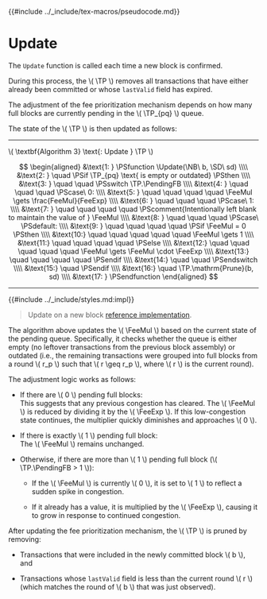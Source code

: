 {{#include ../_include/tex-macros/pseudocode.md}}

$$
\newcommand \TP {\mathrm{TxPool}}
\newcommand \NB {\mathrm{newBlock}}
\newcommand \SD {\mathrm{stateDelta}}
\newcommand \FeeMul {\mathrm{feeThresholdMultiplier}}
\newcommand \FeeExp {\mathrm{expFeeFactor}}
\newcommand \PendingFB {\mathrm{pendingFullBlocks}}
\newcommand \Update {\mathrm{Update}}
$$

# Update

The `Update` function is called each time a new block is confirmed.

During this process, the \\( \TP \\) removes all transactions that have either already
been committed or whose `lastValid` field has expired.

The adjustment of the fee prioritization mechanism depends on how many full blocks
are currently pending in the \\( \TP_{pq} \\) queue.

The state of the \\( \TP \\) is then updated as follows:

---

\\( \textbf{Algorithm 3} \text{: Update } \TP \\)

$$
\begin{aligned}
&\text{1: } \PSfunction \Update(\NB\ b, \SD\ sd) \\\\
&\text{2: } \quad \PSif \TP_{pq} \text{ is empty or outdated} \PSthen \\\\
&\text{3: } \quad \quad \PSswitch \TP.\PendingFB \\\\
&\text{4: } \quad \quad \quad \PScase\ 0: \\\\
&\text{5: } \quad \quad \quad \quad \FeeMul \gets \frac{FeeMul}{FeeExp} \\\\
&\text{6: } \quad \quad \quad \PScase\ 1: \\\\
&\text{7: } \quad \quad \quad \quad \PScomment{Intentionally left blank to maintain the value of } \FeeMul \\\\
&\text{8: } \quad \quad \quad \PScase\ \PSdefault: \\\\
&\text{9: } \quad \quad \quad \quad \PSif \FeeMul = 0 \PSthen \\\\
&\text{10:} \quad \quad \quad \quad \quad \FeeMul \gets 1 \\\\
&\text{11:} \quad \quad \quad \quad \PSelse \\\\
&\text{12:} \quad \quad \quad \quad \quad \FeeMul \gets \FeeMul \cdot \FeeExp \\\\
&\text{13:} \quad \quad \quad \quad \PSendif \\\\
&\text{14:} \quad \quad \PSendswitch \\\\
&\text{15:} \quad \PSendif \\\\
&\text{16:} \quad \TP.\mathrm{Prune}(b, sd) \\\\
&\text{17: } \PSendfunction
\end{aligned}
$$

---

{{#include ../_include/styles.md:impl}}
> Update on a new block [reference implementation](https://github.com/algorand/go-algorand/blob/b6e5bcadf0ad3861d4805c51cbf3f695c38a93b7/data/pools/transactionPool.go#L532).

The algorithm above updates the \\( \FeeMul \\) based on the current state of the
pending queue. Specifically, it checks whether the queue is either empty (no leftover
transactions from the previous block assembly) or outdated (i.e., the remaining
transactions were grouped into full blocks from a round \\( r_p \\) such that
\\( r \geq r_p \\), where \\( r \\) is the current round).

The adjustment logic works as follows:

- If there are \\( 0 \\) pending full blocks:\
This suggests that any previous congestion has cleared. The \\( \FeeMul \\) is reduced
by dividing it by the \\( \FeeExp \\). If this low-congestion state continues, the
multiplier quickly diminishes and approaches \\( 0 \\).

- If there is exactly \\( 1 \\) pending full block:\
The \\( \FeeMul \\) remains unchanged.

- Otherwise, if there are more than \\( 1 \\) pending full block (\\( \TP.\PendingFB > 1 \\)):

  - If the \\( \FeeMul \\) is currently \\( 0 \\), it is set to \\( 1 \\) to reflect
  a sudden spike in congestion.

  - If it already has a value, it is multiplied by the \\( \FeeExp \\), causing it
  to grow in response to continued congestion.

After updating the fee prioritization mechanism, the \\( \TP \\) is pruned by removing:

- Transactions that were included in the newly committed block \\( b \\), and

- Transactions whose `lastValid` field is less than the current round \\( r \\)
(which matches the round of \\( b \\) that was just observed).

